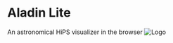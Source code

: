 # Aladin Lite


An astronomical HiPS visualizer in the browser
![Logo](http://cds.unistra.fr/img/aladin_small.png)
